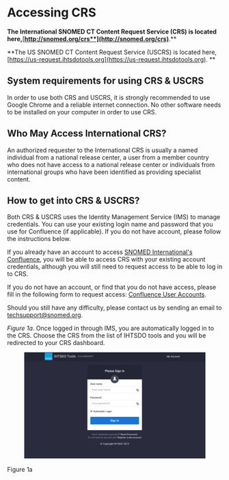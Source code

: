 # Accessing CRS

**The International SNOMED CT Content Request Service (CRS) is located here,**[**http://snomed.org/crs**](http://snomed.org/crs)**.**

\*\*The US SNOMED CT Content Request Service (USCRS) is located here,[https://us-request.ihtsdotools.org](https://us-request.ihtsdotools.org). \*\*

## System requirements for using CRS & USCRS

In order to use both CRS and USCRS, it is strongly recommended to use Google Chrome and a reliable internet connection. No other software needs to be installed on your computer in order to use CRS.

## Who May Access International CRS?

An authorized requester to the International CRS is usually a named individual from a national release center, a user from a member country who does not have access to a national release center or individuals from international groups who have been identified as providing specialist content.

## How to get into CRS & USCRS?

Both CRS & USCRS uses the Identity Management Service (IMS) to manage credentials. You can use your existing login name and password that you use for Confluence (if applicable). If you do not have account, please follow the instructions below.

If you already have an account to access [SNOMED International's Confluence](https://confluence.ihtsdotools.org), you will be able to access CRS with your existing account credentials, although you will still need to request access to be able to log in to CRS.

If you do not have an account, or find that you do not have access, please fill in the following form to request access: [Confluence User Accounts](https://confluence.ihtsdotools.org/display/ILS/Confluence+User+Accounts).

Should you still have any difficulty, please contact us by sending an email to [techsupport@snomed.org](mailto:techsupport@snomed.org).

_Figure 1a_. Once logged in through IMS, you are automatically logged in to the CRS. Choose the CRS from the list of IHTSDO tools and you will be redirected to your CRS dashboard.

<figure><img src="../images/29952271.png" alt=""><figcaption></figcaption></figure>

Figure 1a

